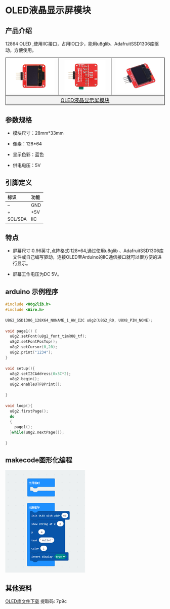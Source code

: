 # OLED液晶显示屏模块

## 产品介绍

12864 OLED ,使用IIC接口，占用IO口少，能用u8glib、AdafruitSSD1306库驱动，方便使用。

<table border="1">

<tr>
  <td align="center"><img src="../img/OJXM29/01.jpg" width=92% /></td>
  <td align="center"><img src="../img/OJXM29/02.jpg" width=85% /></td>
  <td align="center"><img src="../img/OJXM29/03.jpg" width=92% /></td>
</tr>
<tr>
  <td style="background-color:rgb(232,232,232,0.5) "colspan="3" align="center"> <a href="https://item.taobao.com/item.htm?id=571125106180"><font style="font-size:16px"> OLED液晶显示屏模块 </font></a> </td>
</tr>
</table>

## 参数规格

+ 模块尺寸：28mm*33mm

+ 像素：128*64

+ 显示色彩：蓝色

+ 供电电压：5V

## 引脚定义

|标识	|功能|
|:--|:--|
|–|	GND|
|+	|+5V|
|SCL/SDA|	IIC|

## 特点

+ 屏幕尺寸:0.96英寸,点阵格式:128*64,通过使用u8glib 、AdafruitSSD1306库文件或自己编写驱动，连接OLED至Arduino的IIC通信接口就可以很方便的进行显示。
  
+ 屏幕工作电压为DC  5V。

## arduino 示例程序
```C++
#include <U8g2lib.h>
#include <Wire.h>

U8G2_SSD1306_128X64_NONAME_1_HW_I2C u8g2(U8G2_R0, U8X8_PIN_NONE);

void page1() {
  u8g2.setFont(u8g2_font_timR08_tf);
  u8g2.setFontPosTop();
  u8g2.setCursor(0,20);
  u8g2.print("1234");
}

void setup(){
  u8g2.setI2CAddress(0x3C*2);
  u8g2.begin();
  u8g2.enableUTF8Print();

}

void loop(){
  u8g2.firstPage();
  do
  {
    page1();
  }while(u8g2.nextPage());

}
```

## makecode图形化编程

<img src="../img/OJXM29/04.png" width=50% />

## 其他资料

[OLED库文件下载](https://pan.baidu.com/s/162iLa80gheX44aBSaEatTA?pwd=7p9c) 提取码: 7p9c
